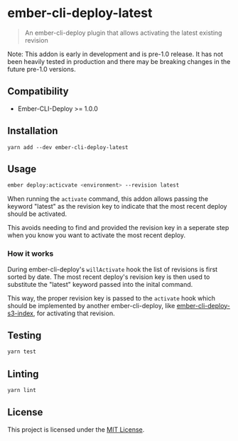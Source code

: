 # ember-cli-deploy-latest

> An ember-cli-deploy plugin that allows activating the latest existing revision

Note: This addon is early in development and is pre-1.0 release.
It has not been heavily tested in production and there may be breaking changes in the future pre-1.0 versions.

## Compatibility

- Ember-CLI-Deploy >= 1.0.0

## Installation

```
yarn add --dev ember-cli-deploy-latest
```

## Usage

```bash
ember deploy:acticvate <environment> --revision latest
```

When running the `activate` command, this addon allows passing the keyword "latest"
as the revision key to indicate that the most recent deploy should be activated.

This avoids needing to find and provided the revision key in a seperate step
when you know you want to activate the most recent deploy.

### How it works

During ember-cli-deploy's `willActivate` hook the list of revisions is first sorted
by date. The most recent deploy's revision key is then used to substitute the
"latest" keyword passed into the inital command.

This way, the proper revision key is passed to the `activate` hook
which should be implemented by another ember-cli-deploy, like [ember-cli-deploy-s3-index](https://github.com/ember-cli-deploy/ember-cli-deploy-s3-index),
for activating that revision.

## Testing

```bash
yarn test
```

## Linting

```bash
yarn lint
```

## License

This project is licensed under the [MIT License](LICENSE.md).
